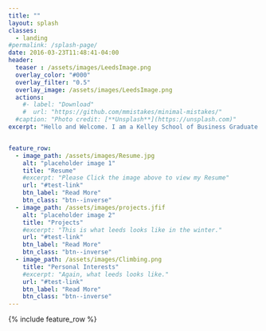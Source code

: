 ```yaml
---
title: ""
layout: splash
classes:
  - landing
#permalink: /splash-page/
date: 2016-03-23T11:48:41-04:00
header:
  teaser : /assets/images/LeedsImage.png
  overlay_color: "#000"
  overlay_filter: "0.5"
  overlay_image: /assets/images/LeedsImage.png
  actions:
    #- label: "Download"
    #  url: "https://github.com/mmistakes/minimal-mistakes/"
  #caption: "Photo credit: [**Unsplash**](https://unsplash.com)"
excerpt: "Hello and Welcome. I am a Kelley School of Business Graduate and a Leeds School of Business student pursuing a Masters of Business Administration with a focus on Data Analytics. Please see the pages below for my resume, list of projects, and personal interests."


feature_row:
  - image_path: /assets/images/Resume.jpg
    alt: "placeholder image 1"
    title: "Resume"
    #excerpt: "Please Click the image above to view my Resume"
    url: "#test-link"
    btn_label: "Read More"
    btn_class: "btn--inverse"  
  - image_path: /assets/images/projects.jfif
    alt: "placeholder image 2"
    title: "Projects"
    #excerpt: "This is what leeds looks like in the winter."
    url: "#test-link"
    btn_label: "Read More"
    btn_class: "btn--inverse"
  - image_path: /assets/images/Climbing.png
    title: "Personal Interests"
    #excerpt: "Again, what leeds looks like."
    url: "#test-link"
    btn_label: "Read More"
    btn_class: "btn--inverse"
---
```

{% include feature_row %}